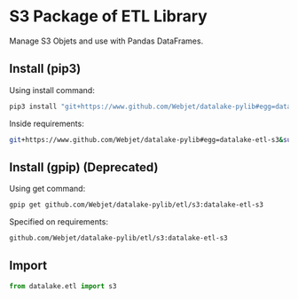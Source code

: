 # S3 Package of ETL Library

Manage S3 Objets and use with Pandas DataFrames.

## Install (pip3)

Using install command:

```bash
pip3 install "git+https://www.github.com/Webjet/datalake-pylib#egg=datalake-etl-s3&subdirectory=etl/s3"
```

Inside requirements:

```bash
git+https://www.github.com/Webjet/datalake-pylib#egg=datalake-etl-s3&subdirectory=etl/s3
```

## Install (gpip) (Deprecated)

Using get command:

```bash
gpip get github.com/Webjet/datalake-pylib/etl/s3:datalake-etl-s3
```

Specified on requirements:

```bash
github.com/Webjet/datalake-pylib/etl/s3:datalake-etl-s3
```

## Import

```python
from datalake.etl import s3
```